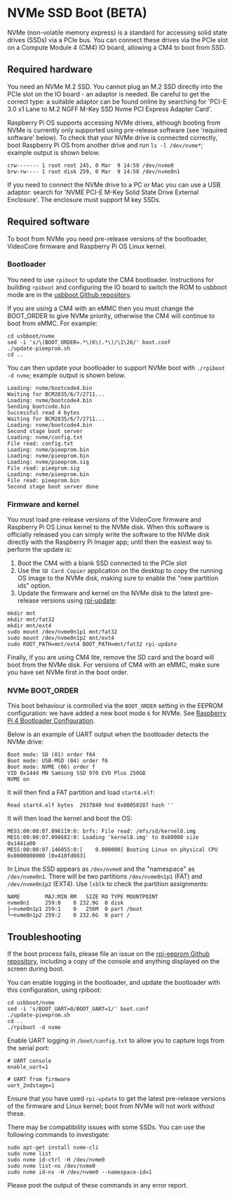 # NVMe SSD Boot (BETA)

NVMe (non-volatile memory express) is a standard for accessing solid state drives (SSDs) via a PCIe bus. You can connect these drives via the PCIe slot on a Compute Module 4 (CM4) IO board, allowing a CM4 to boot from SSD.

## Required hardware

You need an NVMe M.2 SSD. You cannot plug an M.2 SSD directly into the PCIe slot on the IO board - an adaptor is needed. Be careful to get the correct type: a suitable adaptor can be found online by searching for 'PCI-E 3.0 x1 Lane to M.2 NGFF M-Key SSD Nvme PCI Express Adapter Card'.

Raspberry Pi OS supports accessing NVMe drives, although booting from NVMe is currently only supported using pre-release software (see 'required software' below). To check that your NVMe drive is connected correctly, boot Raspberry Pi OS from another drive and run `ls -l /dev/nvme*`; example output is shown below.

```
crw------- 1 root root 245, 0 Mar  9 14:58 /dev/nvme0
brw-rw---- 1 root disk 259, 0 Mar  9 14:58 /dev/nvme0n1
```

If you need to connect the NVMe drive to a PC or Mac you can use a USB adaptor: search for 'NVME PCI-E M-Key Solid State Drive External Enclosure'. The enclosure must support M key SSDs.

## Required software

To boot from NVMe you need pre-release versions of the bootloader, VideoCore firmware and Raspberry Pi OS Linux kernel.

### Bootloader

You need to use `rpiboot` to update the CM4 bootloader. Instructions for building `rpiboot` and configuring the IO board to switch the ROM to usbboot mode are in the [usbboot Github repository](https://github.com/raspberrypi/usbboot).

If you are using a CM4 with an eMMC then you must change the BOOT_ORDER to give NVMe priority, otherwise the CM4 will continue to boot from eMMC. For example:

```
cd usbboot/nvme
sed -i 's/\(BOOT_ORDER=.*\)6\(.*\)/\1\26/' boot.conf
./update-pieeprom.sh
cd ..
```

You can then update your bootloader to support NVMe boot with `./rpiboot -d nvme`; example output is shown below.

```
Loading: nvme/bootcode4.bin
Waiting for BCM2835/6/7/2711...
Loading: nvme/bootcode4.bin
Sending bootcode.bin
Successful read 4 bytes
Waiting for BCM2835/6/7/2711...
Loading: nvme/bootcode4.bin
Second stage boot server
Loading: nvme/config.txt
File read: config.txt
Loading: nvme/pieeprom.bin
Loading: nvme/pieeprom.bin
Loading: nvme/pieeprom.sig
File read: pieeprom.sig
Loading: nvme/pieeprom.bin
File read: pieeprom.bin
Second stage boot server done
```

### Firmware and kernel

You must load pre-release versions of the VideoCore firmware and Raspberry Pi OS Linux kernel to the NVMe disk. When this software is officially released you can simply write the software to the NVMe disk directly with the Raspberry Pi Imager app; until then the easiest way to perform the update is:

1. Boot the CM4 with a blank SSD connected to the PCIe slot
1. Use the `SD Card Copier` application on the desktop to copy the running OS image to the NVMe disk, making sure to enable the "new partition ids" option.
1. Update the firmware and kernel on the NVMe disk to the latest pre-release versions using [rpi-update](../../../raspbian/applications/rpi-update.md):
```
mkdir mnt
mkdir mnt/fat32
mkdir mnt/ext4
sudo mount /dev/nvme0n1p1 mnt/fat32
sudo mount /dev/nvme0n1p2 mnt/ext4
sudo ROOT_PATH=mnt/ext4 BOOT_PATH=mnt/fat32 rpi-update
```

Finally, if you are using CM4 lite, remove the SD card and the board will boot from the NVMe disk. For versions of CM4 with an eMMC, make sure you have set NVMe first in the boot order.

### NVMe BOOT_ORDER

This boot behaviour is controlled via the `BOOT_ORDER` setting in the EEPROM configuration: we have added a new boot mode `6` for NVMe. See [Raspberry Pi 4 Bootloader Configuration](../bcm2711_bootloader_config.md).

Below is an example of UART output when the bootloader detects the NVMe drive:

```
Boot mode: SD (01) order f64
Boot mode: USB-MSD (04) order f6
Boot mode: NVME (06) order f
VID 0x144d MN Samsung SSD 970 EVO Plus 250GB
NVME on
```

It will then find a FAT partition and load `start4.elf`:

```
Read start4.elf bytes  2937840 hnd 0x00050287 hash ''
```

It will then load the kernel and boot the OS:

```
MESS:00:00:07.096119:0: brfs: File read: /mfs/sd/kernel8.img
MESS:00:00:07.098682:0: Loading 'kernel8.img' to 0x80000 size 0x1441a00
MESS:00:00:07.146055:0:[    0.000000] Booting Linux on physical CPU 0x0000000000 [0x410fd083]
```

In Linux the SSD appears as `/dev/nvme0` and the "namespace" as `/dev/nvme0n1`. There will be two partitions `/dev/nvme0n1p1` (FAT) and `/dev/nvme0n1p2` (EXT4). Use `lsblk` to check the partition assignments:


```
NAME        MAJ:MIN RM   SIZE RO TYPE MOUNTPOINT
nvme0n1     259:0    0 232.9G  0 disk
├─nvme0n1p1 259:1    0   256M  0 part /boot
└─nvme0n1p2 259:2    0 232.6G  0 part /
```

## Troubleshooting

If the boot process fails, please file an issue on the [rpi-eeprom Github repository](https://github.com/raspberrypi/rpi-eeprom), including a copy of the console and anything displayed on the screen during boot.

You can enable logging in the bootloader, and update the bootloader with this configuration, using rpiboot:

```
cd usbboot/nvme
sed -i 's/BOOT_UART=0/BOOT_UART=1/' boot.conf
./update-pieeprom.sh
cd ..
./rpiboot -d nvme
```

Enable UART logging in `/boot/config.txt` to allow you to capture logs from the serial port:

```
# UART console
enable_uart=1

# UART from firmware
uart_2ndstage=1
```

Ensure that you have used `rpi-update` to get the latest pre-release versions of the firmware and Linux kernel; boot from NVMe will not work without these.

There may be compatibility issues with some SSDs. You can use the following commands to investigate:

```
sudo apt-get install nvme-cli
sudo nvme list
sudo nvme id-ctrl -H /dev/nvme0
sudo nvme list-ns /dev/nvme0
sudo nvme id-ns -H /dev/nvme0 --namespace-id=1
```

Please post the output of these commands in any error report.

